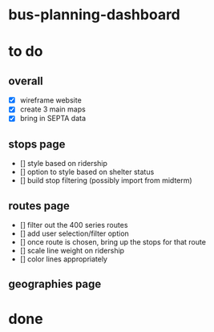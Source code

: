 # bus-planning-dashboard

# to do

## overall
- [x] wireframe website
- [x] create 3 main maps
- [x] bring in SEPTA data

## stops page
- [] style based on ridership
- [] option to style based on shelter status
- [] build stop filtering (possibly import from midterm)

## routes page
- [] filter out the 400 series routes
- [] add user selection/filter option
- [] once route is chosen, bring up the stops for that route
- [] scale line weight on ridership
- [] color lines appropriately

## geographies page


# done
